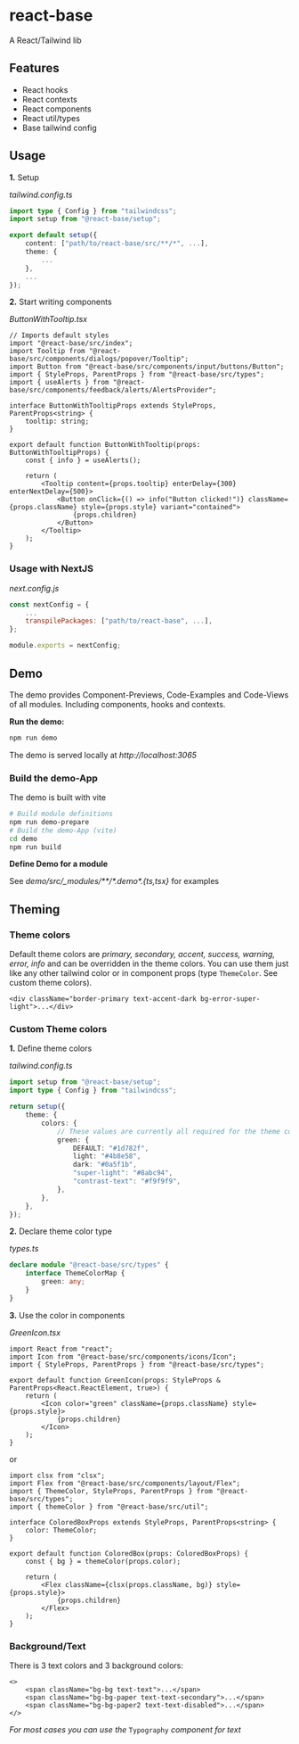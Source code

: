 # react-base

A React/Tailwind lib

## Features

-   React hooks
-   React contexts
-   React components
-   React util/types
-   Base tailwind config

## Usage

**1.** Setup

_tailwind.config.ts_

```ts
import type { Config } from "tailwindcss";
import setup from "@react-base/setup";

export default setup({
    content: ["path/to/react-base/src/**/*", ...],
    theme: {
        ...
    },
    ...
});
```

**2.** Start writing components

_ButtonWithTooltip.tsx_

```tsx
// Imports default styles
import "@react-base/src/index";
import Tooltip from "@react-base/src/components/dialogs/popover/Tooltip";
import Button from "@react-base/src/components/input/buttons/Button";
import { StyleProps, ParentProps } from "@react-base/src/types";
import { useAlerts } from "@react-base/src/components/feedback/alerts/AlertsProvider";

interface ButtonWithTooltipProps extends StyleProps, ParentProps<string> {
    tooltip: string;
}

export default function ButtonWithTooltip(props: ButtonWithTooltipProps) {
    const { info } = useAlerts();

    return (
        <Tooltip content={props.tooltip} enterDelay={300} enterNextDelay={500}>
            <Button onClick={() => info("Button clicked!")} className={props.className} style={props.style} variant="contained">
                {props.children}
            </Button>
        </Tooltip>
    );
}
```

### Usage with NextJS

_next.config.js_

```js
const nextConfig = {
    ...
    transpilePackages: ["path/to/react-base", ...],
};

module.exports = nextConfig;
```

## Demo

The demo provides Component-Previews, Code-Examples and Code-Views of all modules. Including components, hooks and contexts.

**Run the demo:**

```bash
npm run demo
```

The demo is served locally at _http://localhost:3065_

### Build the demo-App

The demo is built with vite

```bash
# Build module definitions
npm run demo-prepare
# Build the demo-App (vite)
cd demo
npm run build
```

**Define Demo for a module**

See _demo/src/\_modules/\*\*/\*.demo\*.{ts,tsx}_ for examples

## Theming

### Theme colors

Default theme colors are _primary, secondary, accent, success, warning, error, info_ and can be overridden in the theme colors.
You can use them just like any other tailwind color or in component props (type `ThemeColor`. See custom theme colors).

```tsx
<div className="border-primary text-accent-dark bg-error-super-light">...</div>
```

### Custom Theme colors

**1.** Define theme colors

_tailwind.config.ts_

```ts
import setup from "@react-base/setup";
import type { Config } from "tailwindcss";

return setup({
    theme: {
        colors: {
            // These values are currently all required for the theme color to be recognized
            green: {
                DEFAULT: "#1d782f",
                light: "#4b8e58",
                dark: "#0a5f1b",
                "super-light": "#8abc94",
                "contrast-text": "#f9f9f9",
            },
        },
    },
});
```

**2.** Declare theme color type

_types.ts_

```ts
declare module "@react-base/src/types" {
    interface ThemeColorMap {
        green: any;
    }
}
```

**3.** Use the color in components

_GreenIcon.tsx_

```tsx
import React from "react";
import Icon from "@react-base/src/components/icons/Icon";
import { StyleProps, ParentProps } from "@react-base/src/types";

export default function GreenIcon(props: StyleProps & ParentProps<React.ReactElement, true>) {
    return (
        <Icon color="green" className={props.className} style={props.style}>
            {props.children}
        </Icon>
    );
}
```

or

```tsx
import clsx from "clsx";
import Flex from "@react-base/src/components/layout/Flex";
import { ThemeColor, StyleProps, ParentProps } from "@react-base/src/types";
import { themeColor } from "@react-base/src/util";

interface ColoredBoxProps extends StyleProps, ParentProps<string> {
    color: ThemeColor;
}

export default function ColoredBox(props: ColoredBoxProps) {
    const { bg } = themeColor(props.color);

    return (
        <Flex className={clsx(props.className, bg)} style={props.style}>
            {props.children}
        </Flex>
    );
}
```

### Background/Text

There is 3 text colors and 3 background colors:

```tsx
<>
    <span className="bg-bg text-text">...</span>
    <span className="bg-bg-paper text-text-secondary">...</span>
    <span className="bg-bg-paper2 text-text-disabled">...</span>
</>
```

_For most cases you can use the_ `Typography` _component for text_
